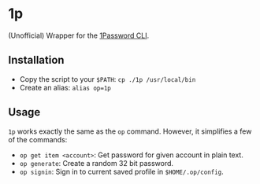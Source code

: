 # 1p

(Unofficial) Wrapper for the [1Password CLI](https://support.1password.com/command-line-getting-started/).

## Installation

- Copy the script to your `$PATH`: `cp ./1p /usr/local/bin`
- Create an alias: `alias op=1p`

## Usage

`1p` works exactly the same as the `op` command. However, it simplifies a few of the commands:

- `op get item <account>`: Get password for given account in plain text.
- `op generate`: Create a random 32 bit password.
- `op signin`: Sign in to current saved profile in `$HOME/.op/config`.
